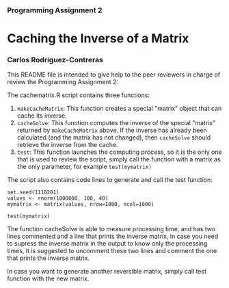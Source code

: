 ### Programming Assignment 2
# Caching the Inverse of a Matrix
### Carlos Rodriguez-Contreras

This README file is intended to give help to the peer reviewers in charge 
of review the Programming Assignment 2:

The cachematrix.R script contains three functions:

1.  `makeCacheMatrix`: This function creates a special "matrix" object
    that can cache its inverse.
2.  `cacheSolve`: This function computes the inverse of the special
    "matrix" returned by `makeCacheMatrix` above. If the inverse has
    already been calculated (and the matrix has not changed), then
    `cacheSolve` should retrieve the inverse from the cache.
3. `test`: This function launches the computing process, so it is the only one that
    is used to review the script, simply call the function with a matrix as the only
    parameter, for example `test(mymatrix)`

The script also contains code lines to generate and call the test function:

<!-- -->
    set.seed(1110201)
    values <- rnorm(1000000, 100, 40)
    mymatrix <- matrix(values, nrow=1000, ncol=1000)

    test(mymatrix)

The function cacheSolve is able to measure processing time, and has two lines commented
and a line that prints the inverse matrix, in case you need to supress the inverse matrix
in the output to know only the processing times, it is suggested to uncomment these two lines
and comment the one that prints the inverse matrix.

In case you want to generate another reversible matrix, simply call
test function with the new matrix.


